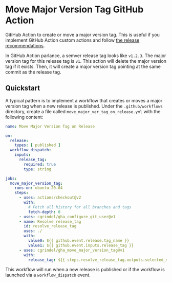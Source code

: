 # Move Major Version Tag GitHub Action

GitiHub Action to create or move a major version tag.  This is useful if you implement GitHub Action
custom actions and follow [the release
recommendations](https://docs.github.com/en/actions/creating-actions/releasing-and-maintaining-actions#developing-and-releasing-actions).

In GitHub Action parlance, a semver release tag looks like `v1.2.3`. The major version tag for this
release tag is `v1`. This action will delete the major version tag if it exists. Then, it will
create a major version tag pointing at the same commit as the release tag.

## Quickstart

A typical pattern is to implement a workflow that creates or moves a major version tag when a new
release is published. Under the `.github/workflows` directory, create a file called
`move_major_ver_tag_on_release.yml` with the following content:

```yaml
name: Move Major Version Tag on Release

on:
  release:
    types: [ published ]
  workflow_dispatch:
    inputs:
      release_tag:
        required: true
        type: string

jobs:
  move_major_version_tag:
    runs-on: ubuntu-20.04
    steps:
      - uses: actions/checkout@v2
        with:
          # Fetch all history for all branches and tags
          fetch-depth: 0
      - uses: cgrindel/gha_configure_git_user@v1
      - name: Resolve release_tag
        id: resolve_release_tag
        uses: ./
        with: 
          value0: ${{ github.event.release.tag_name }}
          value1: ${{ github.event.inputs.release_tag }}
      - uses: cgrindel/gha_move_major_version_tag@v1
        with:
          release_tag: ${{ steps.resolve_release_tag.outputs.selected_value }}

```

This workflow will run when a new release is published or if the workflow is launched via a
`workflow_dispatch` event. 
